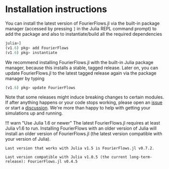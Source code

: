 # Installation instructions

You can install the latest version of FourierFlows.jl via the built-in package manager 
(accessed by pressing `]` in the Julia REPL command prompt) to add the package and also to 
instantiate/build all the required dependencies

```julia
julia>]
(v1.6) pkg> add FourierFlows
(v1.6) pkg> instantiate
```

We recommend installing FourierFlows.jl with the built-in Julia package manager, because 
this installs a stable, tagged release. Later on, you can update FourierFlows.jl to the 
latest tagged release again via the package manager by typing

```julia
(v1.6) pkg> update FourierFlows
```

Note that some releases might induce breaking changes to certain modules. If after anything 
happens or your code stops working, please open an [issue](https://github.com/FourierFlows/FourierFlows.jl/issues) 
or start a [discussion](https://github.com/FourierFlows/FourierFlows.jl/discussions). We're 
more than happy to help with getting your simulations up and running.

!!! warn "Use Julia 1.6 or newer"
    The latest FourierFlows.jl requires at least Julia v1.6 to run.
    Installing FourierFlows with an older version of Julia will install an older version 
    of FourierFlows.jl (the latest version compatible with your version of Julia).

    Last version that works with Julia v1.5 is FourierFlows.jl v0.7.2.

    Last version compatible with Julia v1.0.5 (the current long-term-release): FourierFlows.jl v0.4.5
